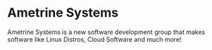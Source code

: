 # Ametrine Systems
Ametrine Systems is a new software development group that makes software like Linux Distros, Cloud Software and much more!
